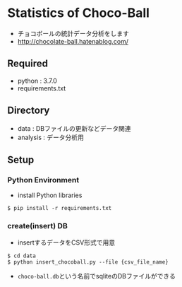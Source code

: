 # Statistics of Choco-Ball

- チョコボールの統計データ分析をします
- http://chocolate-ball.hatenablog.com/

## Required

- python : 3.7.0
- requirements.txt

## Directory

- data : DBファイルの更新などデータ関連
- analysis : データ分析用

## Setup
### Python Environment
- install Python libraries

```
$ pip install -r requirements.txt
```

### create(insert) DB
- insertするデータをCSV形式で用意

```
$ cd data
$ python insert_chocoball.py --file {csv_file_name}
```

- `choco-ball.db`という名前でsqliteのDBファイルができる

